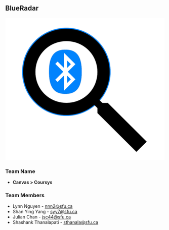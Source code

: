 
## BlueRadar 

![BlueRadar](docs/assets/BlueRadarLogo.png)

### Team Name
- **Canvas > Coursys**

### Team Members
- Lynn Nguyen - nnn2@sfu.ca
- Shan Ying Yang - syy7@sfu.ca
- Julian Chan - jsc44@sfu.ca
- Shashank Thanalapati - sthanala@sfu.ca

